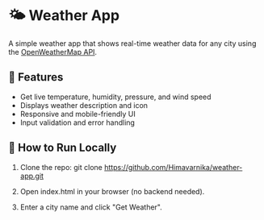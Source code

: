 # 🌤️ Weather App

A simple weather app that shows real-time weather data for any city using the [OpenWeatherMap API](https://openweathermap.org/api).

## 🔧 Features

- Get live temperature, humidity, pressure, and wind speed
- Displays weather description and icon
- Responsive and mobile-friendly UI
- Input validation and error handling

## 🚀 How to Run Locally

1. Clone the repo:
   git clone https://github.com/Himavarnika/weather-app.git

2. Open index.html in your browser (no backend needed).

3. Enter a city name and click "Get Weather".



